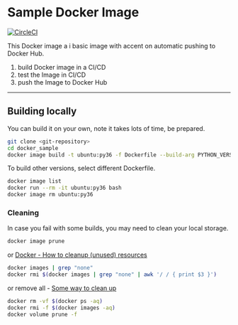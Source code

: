 # Sample Docker Image

[![CircleCI](https://circleci.com/gh/Borda/docker_sample.svg?style=svg)](https://circleci.com/gh/Borda/docker_sample)

This Docker image a i basic image with accent on automatic pushing to Docker Hub.

1. build Docker image in a CI/CD
2. test the Image in CI/CD
3. push the Image to Docker Hub

---

## Building locally

You can build it on your own, note it takes lots of time, be prepared.
```bash
git clone <git-repository>
cd docker_sample
docker image build -t ubuntu:py36 -f Dockerfile --build-arg PYTHON_VERSION=3.6 .
```
To build other versions, select different Dockerfile.
```bash
docker image list
docker run --rm -it ubuntu:py36 bash
docker image rm ubuntu:py36
```

### Cleaning

In case you fail with some builds, you may need to clean your local storage.
```bash
docker image prune
```
or [Docker - How to cleanup (unused) resources](https://gist.github.com/bastman/5b57ddb3c11942094f8d0a97d461b430)
```bash
docker images | grep "none"
docker rmi $(docker images | grep "none" | awk '/ / { print $3 }')
```
or remove all - [Some way to clean up](https://forums.docker.com/t/some-way-to-clean-up-identify-contents-of-var-lib-docker-overlay/30604)
```bash
docker rm -vf $(docker ps -aq)
docker rmi -f $(docker images -aq)
docker volume prune -f
```
  
